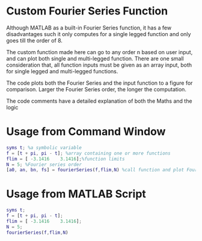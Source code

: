 # Custom Fourier Series Function

Although MATLAB as a built-in Fourier Series function, it has a few disadvantages such it only computes for a single legged function and only goes till the order of 8.

The custom function made here can go to any order n based on user input, and can plot both single and multi-legged function. There are one small consideration that, all function inputs must be given as an array input, both for single legged and multi-legged functions.

The code plots both the Fourier Series and the input function to a figure for comparison. Larger the Fourier Series order, the longer the computation.

The code comments have a detailed explanation of both the Maths and the logic

# Usage from Command Window

```MATLAB
syms t; %a symbolic variable
f = [t + pi, pi - t]; %array containing one or more functions
flim = [ -3.1416    3.1416];%function limits
N = 5; %Fourier series order
[a0, an, bn, fs] = fourierSeries(f,flim,N) %call function and plot Fourier Series for visualisation
```
# Usage from MATLAB Script

```MATLAB
syms t;
f = [t + pi, pi - t];
flim = [ -3.1416    3.1416];
N = 5;
fourierSeries(f,flim,N)
```
